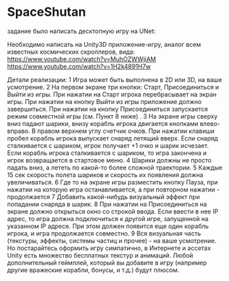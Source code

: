 # SpaceShutan

задание было написать десктопную игру на UNet:

Необходимо написать на Unity3D приложение-игру, аналог всем известных космических скроллеров, вида:
https://www.youtube.com/watch?v=MuhOZWWjiAM 
https://www.youtube.com/watch?v=1H2k4891H7w 

Детали реализации:
1 Игра может быть выполнена в 2D или 3D, на ваше усмотрение.
2 На первом экране три кнопки: Старт, Присоединиться и Выйти из игры.  При нажатии на Старт игрока перебрасывает на экран игры. При нажатии на кнопку Выйти из игры приложение должно завершиться. При нажатии на кнопку Присоединиться запускается режим совместной игры (см. Пункт 8 ниже) .
3 На экране игры сверху вниз падают шарики, внизу корабль игрока двигается кнопками влево-вправо. В правом верхнем углу счетчик очков. При нажатии клавиши пробел корабль игрока выпускает снаряд летящий вверх. Если снаряд сталкивается с шариком, игрок получает +1 очко и шарик исчезает. Если корабль игрока сталкивается с шариком, то игра закончена и игрок возвращается в стартовое меню.
4 Шарики должны не просто падать вниз, а лететь по какой-то более сложной траектории.
5 Каждые 15 сек скорость полета шариков и скорость их появления должна увеличиваться.
6 Где то на экране игры разместить кнопку Пауза, при нажатии на которую игра останавливается, а при повторном нажатии - продолжается
7 Добавить какой-нибудь визуальный эффект при попадании снаряда в шарик. 
8 При нажатии на Присоединиться на экране должно открыться окно со строкой ввода. Если ввести в нее IP адрес, то игра должна подключиться к другой игре, запущенной на указанном IP адресе. При этом должен появится еще один корабль игрока, и игра продолжается совместно.
9 Вся визуальная часть (текстуры, эффекты, системы частиц и прочее) - на ваше усмотрение. Но постарайтесь оформить игру симпатично, в Интернете и ассетах Unity есть множество бесплатных текстур и анимаций. Любой дополнительный геймплей, который вы добавите в игру (например другие вражеские корабли, бонусы, и т.д.) будут плюсом.
